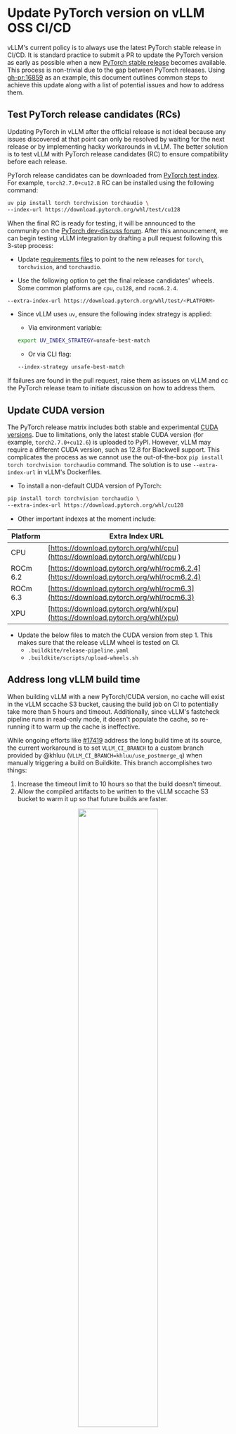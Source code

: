 # Update PyTorch version on vLLM OSS CI/CD

vLLM's current policy is to always use the latest PyTorch stable
release in CI/CD. It is standard practice to submit a PR to update the
PyTorch version as early as possible when a new [PyTorch stable
release](https://github.com/pytorch/pytorch/blob/main/RELEASE.md#release-cadence) becomes available.
This process is non-trivial due to the gap between PyTorch
releases. Using <gh-pr:16859> as an example, this document outlines common steps to achieve this
update along with a list of potential issues and how to address them.

## Test PyTorch release candidates (RCs)

Updating PyTorch in vLLM after the official release is not
ideal because any issues discovered at that point can only be resolved
by waiting for the next release or by implementing hacky workarounds in vLLM.
The better solution is to test vLLM with PyTorch release candidates (RC) to ensure
compatibility before each release.

PyTorch release candidates can be downloaded from [PyTorch test index](https://download.pytorch.org/whl/test).
For example, `torch2.7.0+cu12.8` RC can be installed using the following command:

```bash
uv pip install torch torchvision torchaudio \
--index-url https://download.pytorch.org/whl/test/cu128
```

When the final RC is ready for testing, it will be announced to the community
on the [PyTorch dev-discuss forum](https://dev-discuss.pytorch.org/c/release-announcements).
After this announcement, we can begin testing vLLM integration by drafting a pull request
following this 3-step process:

- Update [requirements files](https://github.com/vllm-project/vllm/tree/main/requirements)
to point to the new releases for `torch`, `torchvision`, and `torchaudio`.

- Use the following option to get the final release candidates' wheels. Some common platforms are `cpu`, `cu128`, and `rocm6.2.4`.

```bash
--extra-index-url https://download.pytorch.org/whl/test/<PLATFORM>
```

- Since vLLM uses `uv`, ensure the following index strategy is applied:

    - Via environment variable:

    ```bash
    export UV_INDEX_STRATEGY=unsafe-best-match
    ```

    - Or via CLI flag:

    ```bash
    --index-strategy unsafe-best-match
    ```

If failures are found in the pull request, raise them as issues on vLLM and
cc the PyTorch release team to initiate discussion on how to address them.

## Update CUDA version

The PyTorch release matrix includes both stable and experimental [CUDA versions](https://github.com/pytorch/pytorch/blob/main/RELEASE.md#release-compatibility-matrix). Due to limitations, only the latest stable CUDA version (for example,
`torch2.7.0+cu12.6`) is uploaded to PyPI. However, vLLM may require a different CUDA version,
such as 12.8 for Blackwell support.
This complicates the process as we cannot use the out-of-the-box
`pip install torch torchvision torchaudio` command. The solution is to use
`--extra-index-url` in vLLM's Dockerfiles.

- To install a non-default CUDA version of PyTorch:

```bash
pip install torch torchvision torchaudio \
--extra-index-url https://download.pytorch.org/whl/cu128
```

- Other important indexes at the moment include:

| Platform | Extra Index URL |
|----------|-----------------|
| CPU      | [https://download.pytorch.org/whl/cpu](https://download.pytorch.org/whl/cpu )|
| ROCm 6.2 | [https://download.pytorch.org/whl/rocm6.2.4](https://download.pytorch.org/whl/rocm6.2.4) |
| ROCm 6.3 | [https://download.pytorch.org/whl/rocm6.3](https://download.pytorch.org/whl/rocm6.3) |
| XPU      | [https://download.pytorch.org/whl/xpu](https://download.pytorch.org/whl/xpu) |

- Update the below files to match the CUDA version from step 1. This makes sure that the release vLLM wheel is tested on CI.
    - `.buildkite/release-pipeline.yaml`
    - `.buildkite/scripts/upload-wheels.sh`

## Address long vLLM build time

When building vLLM with a new PyTorch/CUDA version, no cache will exist
in the vLLM sccache S3 bucket, causing the build job on CI to potentially take more than 5 hours
and timeout. Additionally, since vLLM's fastcheck pipeline runs in read-only mode,
it doesn't populate the cache, so re-running it to warm up the cache
is ineffective.

While ongoing efforts like [#17419](gh-issue:17419)
address the long build time at its source, the current workaround is to set `VLLM_CI_BRANCH`
to a custom branch provided by @khluu (`VLLM_CI_BRANCH=khluu/use_postmerge_q`)
when manually triggering a build on Buildkite. This branch accomplishes two things:

1. Increase the timeout limit to 10 hours so that the build doesn't timeout.
2. Allow the compiled artifacts to be written to the vLLM sccache S3 bucket
to warm it up so that future builds are faster.

<p align="center" width="100%">
    <img width="60%" src="https://github.com/user-attachments/assets/a8ff0fcd-76e0-4e91-b72f-014e3fdb6b94">
</p>

## Update dependencies

Several vLLM dependencies, such as FlashInfer, also depend on PyTorch and need
to be updated accordingly. Rather than waiting for all of them to publish new
releases (which would take too much time), they can be built from
source to unblock the update process.

### FlashInfer
Here is how to build and install it from source with `torch2.7.0+cu128` in vLLM [Dockerfile](https://github.com/vllm-project/vllm/blob/27bebcd89792d5c4b08af7a65095759526f2f9e1/docker/Dockerfile#L259-L271):

```bash
export TORCH_CUDA_ARCH_LIST='7.5 8.0 8.9 9.0 10.0+PTX'
export FLASHINFER_ENABLE_SM90=1
uv pip install --system \
--no-build-isolation "git+https://github.com/flashinfer-ai/flashinfer@v0.2.6.post1"
```

One caveat is that building FlashInfer from source adds approximately 30
minutes to the vLLM build time. Therefore, it's preferable to cache the wheel in a
public location for immediate installation, such as [this FlashInfer wheel link](https://download.pytorch.org/whl/cu128/flashinfer/flashinfer_python-0.2.6.post1%2Bcu128torch2.7-cp39-abi3-linux_x86_64.whl). For future releases, contact the PyTorch release
team if you want to get the package published there.

### xFormers
Similar to FlashInfer, here is how to build and install xFormers from source:

```bash
export TORCH_CUDA_ARCH_LIST='7.0 7.5 8.0 8.9 9.0 10.0+PTX'
MAX_JOBS=16 uv pip install --system \
--no-build-isolation "git+https://github.com/facebookresearch/xformers@v0.0.30"
```

### Mamba

```bash
uv pip install --system \
--no-build-isolation "git+https://github.com/state-spaces/mamba@v2.2.4"
```

### causal-conv1d

```
uv pip install 'git+https://github.com/Dao-AILab/causal-conv1d@v1.5.0.post8'
```

## Update all the different vLLM platforms

Rather than attempting to update all vLLM platforms in a single pull request, it's more manageable
to handle some platforms separately. The separation of requirements and Dockerfiles
for different platforms in vLLM CI/CD allows us to selectively choose
which platforms to update. For instance, updating XPU requires the corresponding
release from [Intel Extension for PyTorch](https://github.com/intel/intel-extension-for-pytorch) by Intel.
While <gh-pr:16859> updated vLLM to PyTorch 2.7.0 on CPU, CUDA, and ROCm,
<gh-pr:17444> completed the update for XPU.
